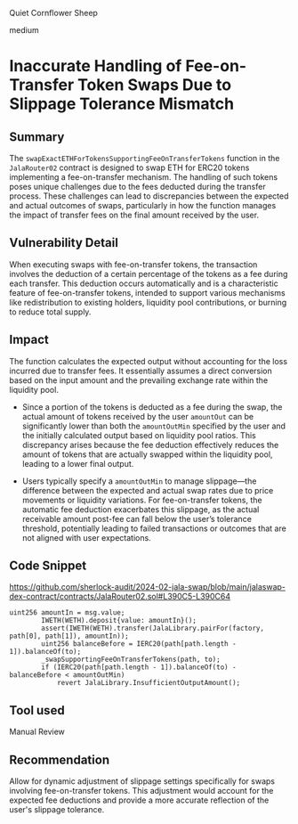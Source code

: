 Quiet Cornflower Sheep

medium

# Inaccurate Handling of Fee-on-Transfer Token Swaps Due to Slippage Tolerance Mismatch

## Summary
The `swapExactETHForTokensSupportingFeeOnTransferTokens` function in the `JalaRouter02` contract is designed to swap ETH for ERC20 tokens implementing a fee-on-transfer mechanism. The handling of such tokens poses unique challenges due to the fees deducted during the transfer process. These challenges can lead to discrepancies between the expected and actual outcomes of swaps, particularly in how the function manages the impact of transfer fees on the final amount received by the user. 

## Vulnerability Detail
When executing swaps with fee-on-transfer tokens, the transaction involves the deduction of a certain percentage of the tokens as a fee during each transfer. This deduction occurs automatically and is a characteristic feature of fee-on-transfer tokens, intended to support various mechanisms like redistribution to existing holders, liquidity pool contributions, or burning to reduce total supply.

## Impact
The function calculates the expected output without accounting for the loss incurred due to transfer fees. It essentially assumes a direct conversion based on the input amount and the prevailing exchange rate within the liquidity pool.

- Since a portion of the tokens is deducted as a fee during the swap, the actual amount of tokens received by the user `amountOut` can be significantly lower than both the `amountOutMin` specified by the user and the initially calculated output based on liquidity pool ratios. This discrepancy arises because the fee deduction effectively reduces the amount of tokens that are actually swapped within the liquidity pool, leading to a lower final output.

- Users typically specify a `amountOutMin` to manage slippage—the difference between the expected and actual swap rates due to price movements or liquidity variations. For fee-on-transfer tokens, the automatic fee deduction exacerbates this slippage, as the actual receivable amount post-fee can fall below the user’s tolerance threshold, potentially leading to failed transactions or outcomes that are not aligned with user expectations.
## Code Snippet

https://github.com/sherlock-audit/2024-02-jala-swap/blob/main/jalaswap-dex-contract/contracts/JalaRouter02.sol#L390C5-L390C64

```solidity
uint256 amountIn = msg.value;
        IWETH(WETH).deposit{value: amountIn}();
        assert(IWETH(WETH).transfer(JalaLibrary.pairFor(factory, path[0], path[1]), amountIn));
        uint256 balanceBefore = IERC20(path[path.length - 1]).balanceOf(to);
        _swapSupportingFeeOnTransferTokens(path, to);
        if (IERC20(path[path.length - 1]).balanceOf(to) - balanceBefore < amountOutMin)
            revert JalaLibrary.InsufficientOutputAmount();
```
## Tool used

Manual Review

## Recommendation
Allow for dynamic adjustment of slippage settings specifically for swaps involving fee-on-transfer tokens. This adjustment would account for the expected fee deductions and provide a more accurate reflection of the user's slippage tolerance.